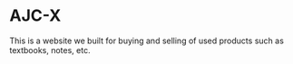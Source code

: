 # AJC-X
This is a website we built for buying and selling of used products such as textbooks, notes, etc.
